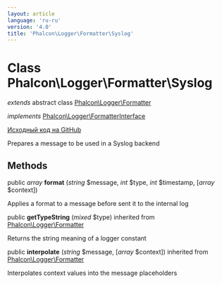 ```yaml
---
layout: article
language: 'ru-ru'
version: '4.0'
title: 'Phalcon\Logger\Formatter\Syslog'
---
```


# Class **Phalcon\Logger\Formatter\Syslog**

*extends* abstract class [Phalcon\Logger\Formatter](/4.0/en/api/Phalcon_Logger_Formatter)

*implements* [Phalcon\Logger\FormatterInterface](/4.0/en/api/Phalcon_Logger_FormatterInterface)

<a href="https://github.com/phalcon/cphalcon/tree/v4.0.0/phalcon/logger/formatter/syslog.zep" class="btn btn-default btn-sm">Исходный код на GitHub</a>

Prepares a message to be used in a Syslog backend

## Methods

public *array* **format** (*string* $message, *int* $type, *int* $timestamp, [*array* $context])

Applies a format to a message before sent it to the internal log

public **getTypeString** (*mixed* $type) inherited from [Phalcon\Logger\Formatter](/4.0/en/api/Phalcon_Logger_Formatter)

Returns the string meaning of a logger constant

public **interpolate** (*string* $message, [*array* $context]) inherited from [Phalcon\Logger\Formatter](/4.0/en/api/Phalcon_Logger_Formatter)

Interpolates context values into the message placeholders
